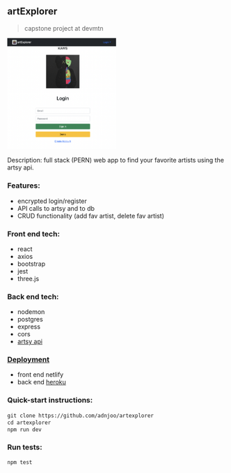 ## artExplorer

> capstone project at devmtn

[<img src='scrn2.png' width='250'>](https://artexplorer-1.netlify.app/)


Description: full stack (PERN) web app to find your favorite artists using the artsy api.

### Features:

- encrypted login/register
- API calls to artsy and to db
- CRUD functionality (add fav artist, delete fav artist)

### Front end tech:

- react
- axios
- bootstrap
- jest
- three.js

### Back end tech:

- nodemon
- postgres
- express
- cors
- [artsy api](https://developers.artsy.net/)

### [Deployment](https://artexplorer-1.netlify.app/)

- front end netlify
- back end [heroku](https://protected-reaches-25441.herokuapp.com/)

### Quick-start instructions:

```
git clone https://github.com/adnjoo/artexplorer
cd artexplorer
npm run dev
```

### Run tests:

```
npm test
```
